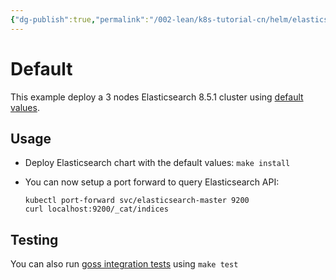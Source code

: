 ```yaml
---
{"dg-publish":true,"permalink":"/002-lean/k8s-tutorial-cn/helm/elasticsearch/examples/default/README/","dgPassFrontmatter":true}
---
```



# Default

This example deploy a 3 nodes Elasticsearch 8.5.1 cluster using
[default values][].


## Usage

* Deploy Elasticsearch chart with the default values: `make install`

* You can now setup a port forward to query Elasticsearch API:

  ```
  kubectl port-forward svc/elasticsearch-master 9200
  curl localhost:9200/_cat/indices
  ```


## Testing

You can also run [goss integration tests][] using `make test`


[goss integration tests]: https://github.com/elastic/helm-charts/tree/main/elasticsearch/examples/default/test/goss.yaml
[default values]: https://github.com/elastic/helm-charts/tree/main/elasticsearch/values.yaml